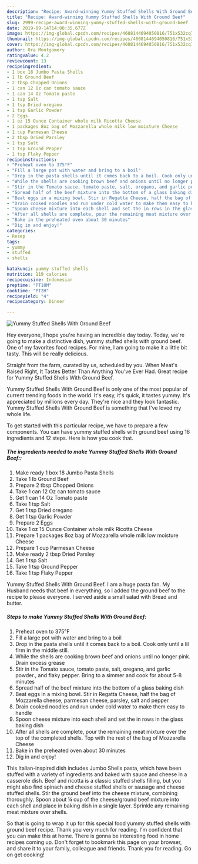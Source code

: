```yaml
---
description: "Recipe: Award-winning Yummy Stuffed Shells With Ground Beef"
title: "Recipe: Award-winning Yummy Stuffed Shells With Ground Beef"
slug: 2999-recipe-award-winning-yummy-stuffed-shells-with-ground-beef
date: 2019-09-14T14:08:35.677Z
image: https://img-global.cpcdn.com/recipes/4608144694050816/751x532cq70/yummy-stuffed-shells-with-ground-beef-recipe-main-photo.jpg
thumbnail: https://img-global.cpcdn.com/recipes/4608144694050816/751x532cq70/yummy-stuffed-shells-with-ground-beef-recipe-main-photo.jpg
cover: https://img-global.cpcdn.com/recipes/4608144694050816/751x532cq70/yummy-stuffed-shells-with-ground-beef-recipe-main-photo.jpg
author: Ora Montgomery
ratingvalue: 4.2
reviewcount: 13
recipeingredient:
- 1 box 18 Jumbo Pasta Shells
- 1 lb Ground Beef
- 2 tbsp Chopped Onions
- 1 can 12 Oz can tomato sauce
- 1 can 14 Oz Tomato paste
- 1 tsp Salt
- 1 tsp Dried oregano
- 1 tsp Garlic Powder
- 2 Eggs
- 1 oz 15 Ounce Container whole milk Ricotta Cheese
- 1 packages 8oz bag of Mozzarella whole milk low moisture Cheese
- 1 cup Parmesan Cheese
- 2 tbsp Dried Parsley
- 1 tsp Salt
- 1 tsp Ground Pepper
- 1 tsp Flaky Pepper
recipeinstructions:
- "Preheat oven to 375°F"
- "Fill a large pot with water and bring to a boil"
- "Drop in the pasta shells until it comes back to a boil. Cook only until a lil firm in the middle still."
- "While the shells are cooking brown beef and onions until no longer pink. Drain excess grease"
- "Stir in the Tomato sauce, tomato paste, salt, oregano, and garlic powder., and flaky pepper. Bring to a simmer and cook for about 5-8 minutes"
- "Spread half of the beef mixture into the bottom of a glass baking dish"
- "Beat eggs in a mixing bowl. Stir in Regatta Cheese, half the bag of Mozzarella cheese, parmesan cheese, parsley, salt and pepper"
- "Drain cooked noodles and run under cold water to make them easy to handle"
- "Spoon cheese mixture into each shell and set the in rows in the glass baking dish"
- "After all shells are complete, pour the remaining meat mixture over the top of the completed shells. Top with the rest of the bag of Mozzarella Cheese"
- "Bake in the preheated oven about 30 minutes"
- "Dig in and enjoy!"
categories:
- Resep
tags:
- yummy
- stuffed
- shells

katakunci: yummy stuffed shells
nutrition: 119 calories
recipecuisine: Indonesian
preptime: "PT18M"
cooktime: "PT2H"
recipeyield: "4"
recipecategory: Dinner

---
```



![Yummy Stuffed Shells With Ground Beef](https://img-global.cpcdn.com/recipes/4608144694050816/751x532cq70/yummy-stuffed-shells-with-ground-beef-recipe-main-photo.jpg)

Hey everyone, I hope you're having an incredible day today. Today, we're going to make a distinctive dish, yummy stuffed shells with ground beef. One of my favorites food recipes. For mine, I am going to make it a little bit tasty. This will be really delicious.

Straight from the farm, curated by us, scheduled by you. When Meat&#39;s Raised Right, It Tastes Better Than Anything You&#39;ve Ever Had. Great recipe for Yummy Stuffed Shells With Ground Beef.

Yummy Stuffed Shells With Ground Beef is only one of the most popular of current trending foods in the world. It's easy, it's quick, it tastes yummy. It's appreciated by millions every day. They're nice and they look fantastic. Yummy Stuffed Shells With Ground Beef is something that I've loved my whole life.


To get started with this particular recipe, we have to prepare a few components. You can have yummy stuffed shells with ground beef using 16 ingredients and 12 steps. Here is how you cook that.

##### The ingredients needed to make Yummy Stuffed Shells With Ground Beef::

1. Make ready 1 box 18 Jumbo Pasta Shells
1. Take 1 lb Ground Beef
1. Prepare 2 tbsp Chopped Onions
1. Take 1 can 12 Oz can tomato sauce
1. Get 1 can 14 Oz Tomato paste
1. Take 1 tsp Salt
1. Get 1 tsp Dried oregano
1. Get 1 tsp Garlic Powder
1. Prepare 2 Eggs
1. Take 1 oz 15 Ounce Container whole milk Ricotta Cheese
1. Prepare 1 packages 8oz bag of Mozzarella whole milk low moisture Cheese
1. Prepare 1 cup Parmesan Cheese
1. Make ready 2 tbsp Dried Parsley
1. Get 1 tsp Salt
1. Take 1 tsp Ground Pepper
1. Take 1 tsp Flaky Pepper


Yummy Stuffed Shells With Ground Beef. I am a huge pasta fan. My Husband needs that beef in everything, so I added the ground beef to the recipe to please everyone. I served aside a small salad with Bread and butter. 

##### Steps to make Yummy Stuffed Shells With Ground Beef:

1. Preheat oven to 375°F
1. Fill a large pot with water and bring to a boil
1. Drop in the pasta shells until it comes back to a boil. Cook only until a lil firm in the middle still.
1. While the shells are cooking brown beef and onions until no longer pink. Drain excess grease
1. Stir in the Tomato sauce, tomato paste, salt, oregano, and garlic powder., and flaky pepper. Bring to a simmer and cook for about 5-8 minutes
1. Spread half of the beef mixture into the bottom of a glass baking dish
1. Beat eggs in a mixing bowl. Stir in Regatta Cheese, half the bag of Mozzarella cheese, parmesan cheese, parsley, salt and pepper
1. Drain cooked noodles and run under cold water to make them easy to handle
1. Spoon cheese mixture into each shell and set the in rows in the glass baking dish
1. After all shells are complete, pour the remaining meat mixture over the top of the completed shells. Top with the rest of the bag of Mozzarella Cheese
1. Bake in the preheated oven about 30 minutes
1. Dig in and enjoy!


This Italian-inspired dish includes Jumbo Shells pasta, which have been stuffed with a variety of ingredients and baked with sauce and cheese in a casserole dish. Beef and ricotta is a classic stuffed shells filling, but you might also find spinach and cheese stuffed shells or sausage and cheese stuffed shells. Stir the ground beef into the cheese mixture, combining thoroughly. Spoon about ¼ cup of the cheese/ground beef mixture into each shell and place in baking dish in a single layer. Sprinkle any remaining meat mixture over shells. 

So that is going to wrap it up for this special food yummy stuffed shells with ground beef recipe. Thank you very much for reading. I'm confident that you can make this at home. There is gonna be interesting food in home recipes coming up. Don't forget to bookmark this page on your browser, and share it to your family, colleague and friends. Thank you for reading. Go on get cooking!

